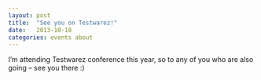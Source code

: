 ```yaml
---
layout: post
title:  "See you on Testwarez!"
date:   2013-10-10
categories: events about
---
```


I’m attending Testwarez conference this year, so to any of you who are also going – see you there :)